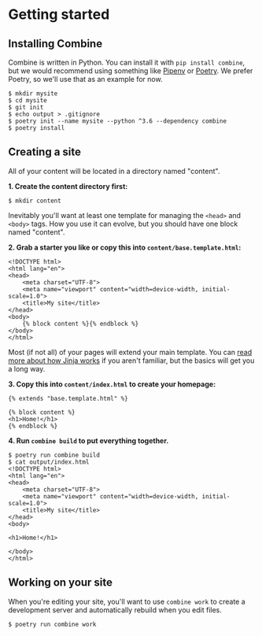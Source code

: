 # Getting started

## Installing Combine

Combine is written in Python.
You can install it with `pip install combine`,
but we would recommend using something like [Pipenv](https://docs.pipenv.org/) or [Poetry](https://python-poetry.org/).
We prefer Poetry, so we'll use that as an example for now.

```console
$ mkdir mysite
$ cd mysite
$ git init
$ echo output > .gitignore
$ poetry init --name mysite --python ^3.6 --dependency combine
$ poetry install
```

## Creating a site

All of your content will be located in a directory named "content".

**1. Create the content directory first:**

```console
$ mkdir content
```

Inevitably you'll want at least one template for managing the `<head>` and `<body>` tags.
How you use it can evolve, but you should have one block named "content".

**2. Grab a starter you like or copy this into `content/base.template.html`:**

```html+jinja
<!DOCTYPE html>
<html lang="en">
<head>
    <meta charset="UTF-8">
    <meta name="viewport" content="width=device-width, initial-scale=1.0">
    <title>My site</title>
</head>
<body>
    {% block content %}{% endblock %}
</body>
</html>
```

Most (if not all) of your pages will extend your main template.
You can [read more about how Jinja works](/jinja/) if you aren't familiar,
but the basics will get you a long way.

**3. Copy this into `content/index.html` to create your homepage:**

```html+jinja
{% extends "base.template.html" %}

{% block content %}
<h1>Home!</h1>
{% endblock %}
```

**4. Run `combine build` to put everything together.**

```console
$ poetry run combine build
$ cat output/index.html
<!DOCTYPE html>
<html lang="en">
<head>
    <meta charset="UTF-8">
    <meta name="viewport" content="width=device-width, initial-scale=1.0">
    <title>My site</title>
</head>
<body>

<h1>Home!</h1>

</body>
</html>
```

## Working on your site

When you're editing your site,
you'll want to use `combine work` to create a development server and automatically rebuild when you edit files.

```console
$ poetry run combine work
```

